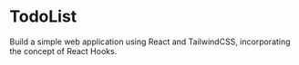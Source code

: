 # TodoList
Build a simple web application using React and TailwindCSS, incorporating the concept of React Hooks.
